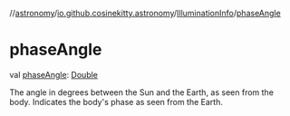 //[astronomy](../../../index.md)/[io.github.cosinekitty.astronomy](../index.md)/[IlluminationInfo](index.md)/[phaseAngle](phase-angle.md)

# phaseAngle

val [phaseAngle](phase-angle.md): [Double](https://kotlinlang.org/api/latest/jvm/stdlib/kotlin-stdlib/kotlin/-double/index.html)

The angle in degrees between the Sun and the Earth, as seen from the body. Indicates the body's phase as seen from the Earth.

